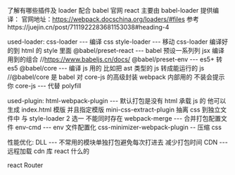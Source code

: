 了解有哪些插件及 loader 配合 babel 官网 react 主要由 babel-loader 提供编译：
官网地址：https://webpack.docschina.org/loaders/#files
参考https://juejin.cn/post/7111922283681153038#heading-4

used-loader:
css-loader --- 编译 css
style-loader --- 移动 css-loader 编译好的到 html 的 style 里面
@babel/preset-react --- babel 预设一系列列 jsx 编译 用到的组合 //https://www.babeljs.cn/docs/
@babel/preset-env --- es5+ 转 es5
@babel/core --- 编译 js 用的 比如把 ast 类型的 js 转成能运行的 js //@babel/core 是 babel 对 core-js 的高级封装 webpack 内部用的 不装会提示你
core-js --- 代替 polyfill

used-plugin:
html-webpack-plugin --- 默认打包是没有 html 承载 js 的 他可以生成 index.html 模版 并且指定模版
mini-css-extract-plugin 抽离 css 到独立文件中 与 style-loader 2 选一 不能同时存在
webpack-merge --- 合并打包配置文件
env-cmd --- env 文件配置化
css-minimizer-webpack-plugin -- 压缩 css

性能优化:
DLL --- 不常用的模块单独打包避免每次打进去 减少打包时间
CDN --- 远程加载 cdn 库 react 什么的

react Router
